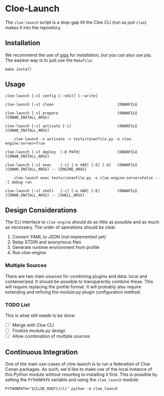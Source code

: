 # Cloe-Launch

The `cloe-launch` script is a stop-gap till the Cloe CLI (run as just `cloe`)
makes it into the repository.

## Installation

We recommend the use of [pipx][1] for installation, but you can also use
pip. The easiest way is to just use the `Makefile`:
```
make install
```

## Usage

```
cloe-launch [-v] config [--edit] [--write]

cloe-launch [-v] clean                             CONANFILE

cloe-launch [-v] prepare                           CONANFILE [CONAN_INSTALL_ARGS]

cloe-launch [-v] activate [-c]                     CONANFILE [CONAN_INSTALL_ARGS]

    cloe-launch -v activate -c tests/conanfile.py -o cloe-engine:server=True

cloe-launch [-v] deploy  [-D PATH]                 CONANFILE [CONAN_INSTALL_ARGS]

cloe-launch [-v] exec    [-c] [-e VAR] [-E] [-d]   CONANFILE [CONAN_INSTALL_ARGS] -- [ENGINE_ARGS]

    cloe-launch exec tests/conanfile.py -o cloe-engine:server=False -- -l debug run

cloe-launch [-v] shell   [-c] [-e VAR] [-E]        CONANFILE [CONAN_INSTALL_ARGS] -- [SHELL_ARGS]

```

## Design Considerations

The CLI interface to `cloe-engine` should do as little as possible and as much
as necessary. The order of operations should be clear.

  1. Convert YAML to JSON (not implemented yet)
  2. Relay STDIN and anonymous files
  3. Generate runtime environment from profile
  4. Run cloe-engine

### Multiple Sources

There are two main sources for combining plugins and data: local and
containerized. It should be possible to transparently combine these. This will
require replacing the profile format. It will probably also require extending
and refining the module.py plugin configuration method.

### TODO List

This is what still needs to be done:

 - [ ] Merge with Cloe CLI
 - [ ] Finalize module.py design
 - [ ] Allow combination of multiple sources

## Continuous Integration

One of the main use-cases of cloe-launch is to run a federation of Cloe Conan
packages. As such, we'd like to make use of the local instance of this Python
module without resorting to installing it first. This is possible by setting
the `PYTHONPATH` variable and using the `cloe_launch` module:

    PYTHONPATH="${CLOE_ROOT}/cli" python -m cloe_launch

[1]: https://pipxproject.github.io/pipx/
